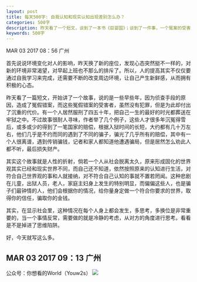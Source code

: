 ```yaml
---
layout: post
title: 每天500字: 自我认知和现实认知出现差别怎么办？
categories: 500字
description: 昨天看了一个短文，谈到了一本书《巨婴国》；谈到了一件事，一个冤案的受害者，得到国家赔偿后，又被传销骗钱的事情；最后提出一个概念，一个人的自我认知和现实认知。
keywords: 500字
---
```


MAR 03 2017  08：56 广州

首先说说环境变化对人的影响，昨天换了新的座位，发现心态突然挺不一样的，对新的环境非常渴望，对早起上班也不那么的排斥了。所以，人的提高其实不仅仅要通过自我学习来完成，还需要不断的改变周边环境，让自己产生新鲜感，从而拥有积极的心态。

昨天看了一篇短文，开始讲了一个故事，说的是一些早些年，因为侦查手段的原因，造成了冤假错案，而这些冤假错案的受害者，虽然没有犯罪，但是为此却付出了沉重的代价。有一个人居然服刑了四五十年，把自己一生的最好的时光都葬送在牢狱之中。不过故事很耐人寻味，作者举了几个例子，这些人才很多年沉冤得雪后，或多或少的得到了一笔国家的赔偿，根据入狱时间的长短，大约都有几十万左右，他们几乎是不约而同的遇到了不同的骗子，骗光了几乎所有的赔偿，其中有一个人很离谱，遇到传销骗钱，记者和家人都知道他遭遇骗局，但是居然怎么劝此人都不听，最后损失财产。

其实这个故事就是人性的折射，倘若一个人从社会脱离太久，原来形成固化的世界观其实已经和现实世界不同，而自己还不知道，依然按照原来的认知进行生活，对符合自己世界观的事和人就接纳，对不符合自己认知的事就不置若罔闻。这种悲剧在儿童，出狱人员，老人，家庭主妇身上发生的特别明显，而偏偏这些人，也是骗子们最钟情的人，他们会根据你的情况，给你量身定做一个符合你要求的世界，取得你的信任，骗取你的金钱。

其实，在显示社会里，这种情况在每个人身上都会发生，多思考，多换位是非常重要的，当一个事情反常，需要做的就是冷静的考虑，从对方的角度进行思考。看看是不是掉进了思维陷阱。

好，今天就写这么多。



MAR 03 2017  09：13 广州
---- 
公众号：你想看的World（Youw2s）
![][image-1]

[image-1]:	http://upload-images.jianshu.io/upload_images/3342594-dca1f89eba3e50ca.jpg?imageMogr2/auto-orient/strip%7CimageView2/2/w/1240